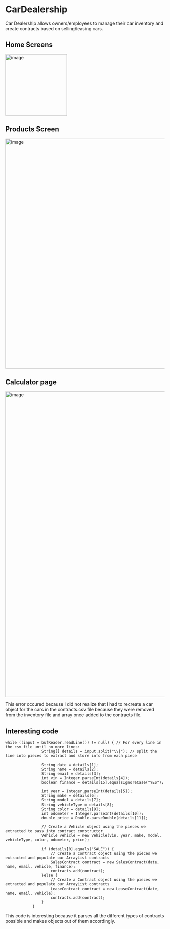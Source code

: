 # CarDealership

Car Dealership allows owners/employees to manage their car inventory and create contracts based on selling/leasing cars.

## Home Screens

<img width="195" alt="image" src="https://github.com/CristiSavca/CarDealership/assets/58373811/e26cb913-3f33-464e-8ca2-087d2c4d80b7">

## Products Screen

<img width="728" alt="image" src="https://github.com/CristiSavca/CarDealership/assets/58373811/6abd41d5-fb8e-4ecc-a851-299361f15ebd">

## Calculator page

<img width="967" alt="image" src="https://github.com/CristiSavca/CarDealership/assets/58373811/31243e44-bbb8-46b3-b25e-f2255a4829f7">

This error occured because I did not realize that I had to recreate a car object for the cars in the contracts.csv file because they were removed from the inventory file and array once added to the contracts file.

## Interesting code

```
while ((input = bufReader.readLine()) != null) { // For every line in the csv file until no more lines:
                String[] details = input.split("\\|"); // split the line into pieces to extract and store info from each piece

                String date = details[1];
                String name = details[2];
                String email = details[3];
                int vin = Integer.parseInt(details[4]);
                boolean finance = details[15].equalsIgnoreCase("YES");

                int year = Integer.parseInt(details[5]);
                String make = details[6];
                String model = details[7];
                String vehicleType = details[8];
                String color = details[9];
                int odometer = Integer.parseInt(details[10]);
                double price = Double.parseDouble(details[11]);

                // Create a Vehicle object using the pieces we extracted to pass into contract constructor
                Vehicle vehicle = new Vehicle(vin, year, make, model, vehicleType, color, odometer, price);

                if (details[0].equals("SALE")) {
                    // Create a Contract object using the pieces we extracted and populate our ArrayList contracts
                    SalesContract contract = new SalesContract(date, name, email, vehicle, finance);
                    contracts.add(contract);
                }else {
                    // Create a Contract object using the pieces we extracted and populate our ArrayList contracts
                    LeaseContract contract = new LeaseContract(date, name, email, vehicle);
                    contracts.add(contract);
                }
            }
```

This code is interesting because it parses all the different types of contracts possible and makes objects out of them accordingly.
